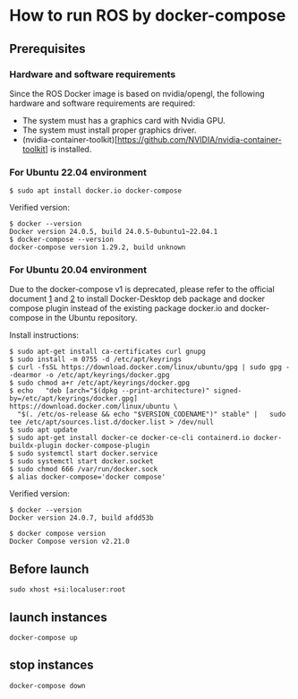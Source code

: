 # How to run ROS by docker-compose

## Prerequisites

### Hardware and software requirements

Since the ROS Docker image is based on nvidia/opengl, the following hardware and software requirements are required:

- The system must has a graphics card with Nvidia GPU.
- The system must install proper graphics driver.
- (nvidia-container-toolkit)[https://github.com/NVIDIA/nvidia-container-toolkit] is installed.

### For Ubuntu 22.04 environment

```
$ sudo apt install docker.io docker-compose
```

Verified version:

```
$ docker --version
Docker version 24.0.5, build 24.0.5-0ubuntu1~22.04.1
$ docker-compose --version
docker-compose version 1.29.2, build unknown
```

### For Ubuntu 20.04 environment

Due to the docker-compose v1 is deprecated, please refer to the official document [1](https://docs.docker.com/compose/install/) and [2](https://docs.docker.com/desktop/install/ubuntu/) to install Docker-Desktop deb package and docker compose plugin instead of the existing package docker.io and docker-compose in the Ubuntu repository.

Install instructions:

```
$ sudo apt-get install ca-certificates curl gnupg
$ sudo install -m 0755 -d /etc/apt/keyrings
$ curl -fsSL https://download.docker.com/linux/ubuntu/gpg | sudo gpg --dearmor -o /etc/apt/keyrings/docker.gpg
$ sudo chmod a+r /etc/apt/keyrings/docker.gpg
$ echo   "deb [arch="$(dpkg --print-architecture)" signed-by=/etc/apt/keyrings/docker.gpg] https://download.docker.com/linux/ubuntu \
  "$(. /etc/os-release && echo "$VERSION_CODENAME")" stable" |   sudo tee /etc/apt/sources.list.d/docker.list > /dev/null
$ sudo apt update
$ sudo apt-get install docker-ce docker-ce-cli containerd.io docker-buildx-plugin docker-compose-plugin
$ sudo systemctl start docker.service
$ sudo systemctl start docker.socket
$ sudo chmod 666 /var/run/docker.sock
$ alias docker-compose='docker compose'
```

Verified version:

```
$ docker --version
Docker version 24.0.7, build afdd53b

$ docker compose version
Docker Compose version v2.21.0
```

## Before launch

```
sudo xhost +si:localuser:root
```

## launch instances

```
docker-compose up
```

## stop instances

```
docker-compose down
```
